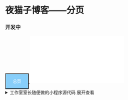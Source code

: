 # 夜猫子博客——分页
### 开发中

<a href="..">
  <button type="button" class="btn"  style="background-color: #87CEFA; width: 75px;height: 50px;color: #FFFFFF">总页</button>
</a>

<iframe src="//player.bilibili.com/player.html?aid=582564956&bvid=BV1T64y1u7qy&cid=169467145&page=1" scrolling="no" border="0" frameborder="no" framespacing="0" allowfullscreen="true"> </iframe>

<details>
	<summary>工作室室长随便做的小程序源代码 展开查看</summary>
	<pre><code>
	# This Python file uses the following encoding:utf-8
	def main():
		import os
		while True:
			first = input('>>>')
			maths = raw_input('+ , - , * or / ?>>>')
			second = input('>>>')
			def plus():
				result = first + second
				print result
				next = raw_input('按任意键+回车继续>>>')
				result = 0
				os.system('cls')
			def minus():
				result = first - second
				print result
				next = raw_input('按任意键+回车继续>>>')
				result = 0
				os.system('cls')
			def times():
				result = first * second
				print result
				next = raw_input('按任意键+回车继续>>>')
				result = 0
				os.system('cls')
			def divid():
				result = first / second
				print result
				next = raw_input('按任意键+回车继续>>>')
				result = 0
				os.system('cls')	
			if maths == '+':
				plus()
			elif maths == '-':
				minus()
			elif maths == '*':
				times()
			elif maths == '/':
				divid()
			else:
				print 'Error!'
	if __name__ == '__main__':
		main()
	</code></pre>
<details>

